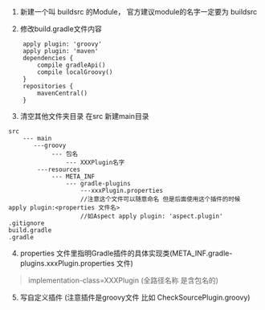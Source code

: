 1. 新建一个叫 buildsrc 的Module， 官方建议module的名字一定要为 buildsrc

2. 修改build.gradle文件内容
```
    apply plugin: 'groovy'
    apply plugin: 'maven'
    dependencies {
        compile gradleApi()
        compile localGroovy()
    }
    repositories {
        mavenCentral()
    }
```

3. 清空其他文件夹目录 在src 新建main目录 
```
src 
    --- main
       ---groovy
            --- 包名
                --- XXXPlugin名字
        ---resources
            --- META_INF
                --- gradle-plugins
                    ---xxxPlugin.properties 
                    //注意这个文件可以随意命名 但是后面使用这个插件的时候 apply plugin:<properties 文件名>
                    //如Aspect apply plugin: 'aspect.plugin' 
.gitignore
build.gradle
.gradle       
```

4. properties 文件里指明Gradle插件的具体实现类(META_INF.gradle-plugins.xxxPlugin.properties 文件)
> implementation-class=XXXPlugin (全路径名称 是含包名的)

5. 写自定义插件 (注意插件是groovy文件 比如 CheckSourcePlugin.groovy)
